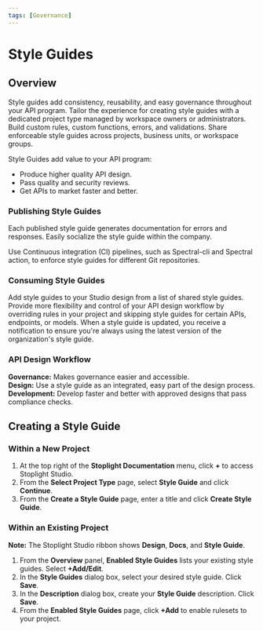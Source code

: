 ```yaml
---
tags: [Governance]
---
```


# Style Guides
## Overview

Style guides add consistency, reusability, and easy governance throughout your API program. Tailor the experience for creating style guides with a dedicated project type managed by workspace owners or administrators. Build custom rules, custom functions, errors, and validations. Share enforceable style guides across projects, business units, or workspace groups.

Style Guides add value to your API program:
* Produce higher quality API design.
* Pass quality and security reviews.
* Get APIs to market faster and better.


### Publishing Style Guides

Each published style guide generates documentation for errors and responses. Easily socialize the style guide within the company.

Use Continuous integration (CI) pipelines, such as Spectral-cli and Spectral action, to enforce style guides for different Git repositories.


### Consuming Style Guides

Add style guides to your Studio design from a list of shared style guides. Provide more flexibility and control of your API design workflow by overriding rules in your project and skipping style guides for certain APIs, endpoints, or models. When a style guide is updated, you receive a notification to ensure you're always using the latest version of the organization's style guide.


### API Design Workflow

**Governance:** Makes governance easier and accessible.   
**Design:** Use a style guide as an integrated, easy part of the design process.   
**Development:** Develop faster and better with approved designs that pass compliance checks.


## Creating a Style Guide


### Within a New Project

1. At the top right of the **Stoplight Documentation** menu, click **+** to access Stoplight Studio. 
2. From the **Select Project Type** page, select **Style Guide** and click **Continue**.
3. From the **Create a Style Guide** page, enter a title and click **Create Style Guide**.


### Within an Existing Project

**Note:** The Stoplight Studio ribbon shows **Design**, **Docs**, and **Style Guide**.
1. From the **Overview** panel, **Enabled Style Guides** lists your existing style guides. Select **+Add/Edit**.
2. In the **Style Guides** dialog box, select your desired style guide. Click **Save**.
3. In the **Description** dialog box, create your **Style Guide** description. Click **Save**.
4. From the **Enabled Style Guides** page, click **+Add** to enable rulesets to your project.